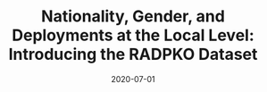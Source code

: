 ---
title: "Nationality, Gender, and Deployments at the Local Level: Introducing the RADPKO Dataset"
collection: publications
permalink: /publications/2020-radpko
date: 2020-07-01
venue: 'International Peacekeeping'
paperurl: '/assets/pdf/research/hunnicutt_and_nomikos_2020.pdf'
link: 'https://doi.org/10.1080/13533312.2020.1738228'
citation: 'Hunnicutt, Patrick and William G. Nomikos. 2020. &quot;Nationality, Gender, and Deployments at the Local Level: Introducing the RADPKO Dataset.&quot; <i>International Peacekeeping</i> 24(7): 645-672. doi:10.1080/13533312.2020.1738228'
---